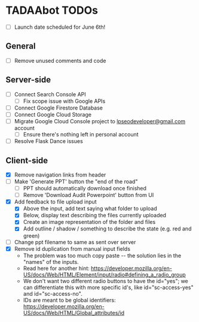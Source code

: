 # TADAAbot TODOs

* [ ] Launch date scheduled for June 6th!

## General
* [ ] Remove unused comments and code

## Server-side
* [ ] Connect Search Console API
	* [ ] Fix scope issue with Google APIs
* [ ] Connect Google Firestore Database
* [ ] Connect Google Cloud Storage
* [ ] Migrate Google Cloud Console project to lpseodeveloper@gmail.com account
	* [ ] Ensure there's nothing left in personal account
* [ ] Resolve Flask Dance issues

## Client-side
* [x] Remove navigation links from header
* [ ] Make 'Generate PPT' button the "end of the road"
	* [ ] PPT should automatically download once finished
	* [ ] Remove 'Download Audit Powerpoint' button from UI
* [x] Add feedback to file upload input
	* [x] Above the input, add text saying what folder to upload
	* [x] Below, display text describing the files currently uploaded
	* [x] Create an image representation of the folder and files
	* [x] Add outline / shadow / something to describe the state (e.g. red and green)
* [ ] Change ppt filename to same as sent over server
* [x] Remove id duplication from manual input fields
	* The problem was too much copy paste -- the solution lies in the "names" of the inputs.
	* Read here for another hint: https://developer.mozilla.org/en-US/docs/Web/HTML/Element/input/radio#defining_a_radio_group
	* We don't want two different radio buttons to have the id="yes"; we can differentiate this with more specific id's, like id="sc-access-yes" and id="sc-access-no".
	* IDs are meant to be global identifiers: https://developer.mozilla.org/en-US/docs/Web/HTML/Global_attributes/id

